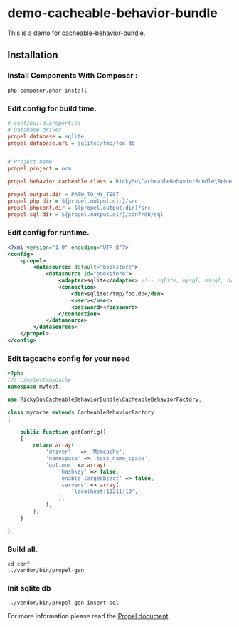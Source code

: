 demo-cacheable-behavior-bundle
==============================

This is a demo for [cacheable-behavior-bundle](https://github.com/RickySu/cacheable-behavior-bundle).

Installation
------------

### Install Components With Composer :

```
php composer.phar install
```

### Edit config for build time.

```ini
# conf/build.properties
# Database driver
propel.database = sqlite
propel.database.url = sqlite:/tmp/foo.db


# Project name
propel.project = orm

propel.behavior.cacheable.class = RickySu\CacheableBehaviorBundle\Behavior\CacheableBehavior

propel.output.dir = PATH_TO_MY_TEST
propel.php.dir = ${propel.output.dir}/src
propel.phpconf.dir = ${propel.output.dir}/src
propel.sql.dir = ${propel.output.dir}/conf/db/sql

```

### Edit config for runtime.

```xml
<?xml version="1.0" encoding="UTF-8"?>
<config>
    <propel>
        <datasources default="bookstore">
            <datasource id="bookstore">
                <adapter>sqlite</adapter> <!-- sqlite, mysql, mssql, oracle, or pgsql -->
                <connection>
                    <dsn>sqlite:/tmp/foo.db</dsn>
                    <user></user>
                    <password></password>
                </connection>
            </datasource>
        </datasources>
    </propel>
</config>
```

### Edit tagcache config for your need

```php
<?php
//src/mytest/mycache
namespace mytest;

use RickySu\CacheableBehaviorBundle\CacheableBehaviorFactory;

class mycache extends CacheableBehaviorFactory
{

    public function getConfig()
    {
        return array(
            'driver'   => 'Memcache',
            'namespace' => 'test_name_space',
            'options' => array(
                'hashkey' => false,
                'enable_largeobject' => false,
                'servers' => array(
                    'localhost:11211:10',
                ),
            ),
        );
    }

}
```

### Build all.

```
cd conf
../vendor/bin/propel-gen
```

### Init sqlite db

```
../vendor/bin/propel-gen insert-sql
```

For more information please read the [Propel document](http://propelorm.org/documentation/).

